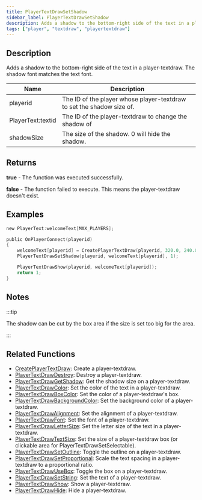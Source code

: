 ```yaml
---
title: PlayerTextDrawSetShadow
sidebar_label: PlayerTextDrawSetShadow
description: Adds a shadow to the bottom-right side of the text in a player-textdraw.
tags: ["player", "textdraw", "playertextdraw"]
---
```


## Description

Adds a shadow to the bottom-right side of the text in a player-textdraw. The shadow font matches the text font.

| Name              | Description                                                           |
| ----------------- | --------------------------------------------------------------------- |
| playerid          | The ID of the player whose player-textdraw to set the shadow size of. |
| PlayerText:textid | The ID of the player-textdraw to change the shadow of                 |
| shadowSize        | The size of the shadow. 0 will hide the shadow.                       |

## Returns

**true** - The function was executed successfully.

**false** - The function failed to execute. This means the player-textdraw doesn't exist.

## Examples

```c
new PlayerText:welcomeText[MAX_PLAYERS];

public OnPlayerConnect(playerid)
{
    welcomeText[playerid] = CreatePlayerTextDraw(playerid, 320.0, 240.0, "Welcome to my server!");
    PlayerTextDrawSetShadow(playerid, welcomeText[playerid], 1);

    PlayerTextDrawShow(playerid, welcomeText[playerid]);
    return 1;
}
```

## Notes

:::tip

The shadow can be cut by the box area if the size is set too big for the area.

:::

## Related Functions

- [CreatePlayerTextDraw](CreatePlayerTextDraw): Create a player-textdraw.
- [PlayerTextDrawDestroy](PlayerTextDrawDestroy): Destroy a player-textdraw.
- [PlayerTextDrawGetShadow](PlayerTextDrawGetShadow): Get the shadow size on a player-textdraw.
- [PlayerTextDrawColor](PlayerTextDrawColor): Set the color of the text in a player-textdraw.
- [PlayerTextDrawBoxColor](PlayerTextDrawBoxColor): Set the color of a player-textdraw's box.
- [PlayerTextDrawBackgroundColor](PlayerTextDrawBackgroundColor): Set the background color of a player-textdraw.
- [PlayerTextDrawAlignment](PlayerTextDrawAlignment): Set the alignment of a player-textdraw.
- [PlayerTextDrawFont](PlayerTextDrawFont): Set the font of a player-textdraw.
- [PlayerTextDrawLetterSize](PlayerTextDrawLetterSize): Set the letter size of the text in a player-textdraw.
- [PlayerTextDrawTextSize](PlayerTextDrawTextSize): Set the size of a player-textdraw box (or clickable area for PlayerTextDrawSetSelectable).
- [PlayerTextDrawSetOutline](PlayerTextDrawSetOutline): Toggle the outline on a player-textdraw.
- [PlayerTextDrawSetProportional](PlayerTextDrawSetProportional): Scale the text spacing in a player-textdraw to a proportional ratio.
- [PlayerTextDrawUseBox](PlayerTextDrawUseBox): Toggle the box on a player-textdraw.
- [PlayerTextDrawSetString](PlayerTextDrawSetString): Set the text of a player-textdraw.
- [PlayerTextDrawShow](PlayerTextDrawShow): Show a player-textdraw.
- [PlayerTextDrawHide](PlayerTextDrawHide): Hide a player-textdraw.
